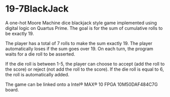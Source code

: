 # 19-7BlackJack
A one-hot Moore Machine dice blackjack style game implemented using digital logic on Quartus Prime.
The goal is for the sum of cumulative rolls to be exactly 19. 

The player has a total of 7 rolls to make the sum exactly 19. The player automatically loses if the sum goes over 19.
On each turn, the program waits for a die roll to be asserted. 

If the die roll is between 1-5, the player can choose to accept (add the roll to the score) or reject (not add the roll to the score). If the die roll is equal to 6, the roll is automatically added.

The game can be linked onto a Intel® MAX® 10 FPGA 10M50DAF484C7G board.

